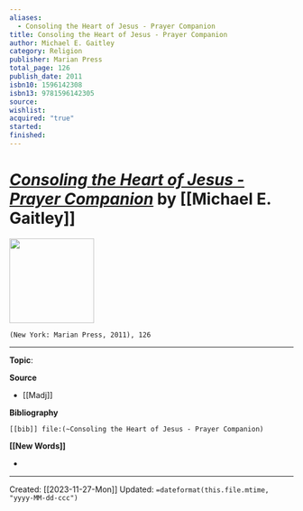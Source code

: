 ```yaml
---
aliases:
  - Consoling the Heart of Jesus - Prayer Companion
title: Consoling the Heart of Jesus - Prayer Companion
author: Michael E. Gaitley
category: Religion
publisher: Marian Press
total_page: 126
publish_date: 2011
isbn10: 1596142308
isbn13: 9781596142305
source: 
wishlist: 
acquired: "true"
started: 
finished:
---
```

# *[Consoling the Heart of Jesus - Prayer Companion]()* by [[Michael E. Gaitley]]

<img src="http://books.google.com/books/content?id=wkMaTwEACAAJ&printsec=frontcover&img=1&zoom=1&source=gbs_api" width=150>

`(New York: Marian Press, 2011), 126`



--- 
**Topic**: 

**Source**
- [[Madj]]

**Bibliography**

```query
[[bib]] file:(~Consoling the Heart of Jesus - Prayer Companion)
```
 

**[[New Words]]**

- 

---
Created: [[2023-11-27-Mon]]
Updated: `=dateformat(this.file.mtime, "yyyy-MM-dd-ccc")`